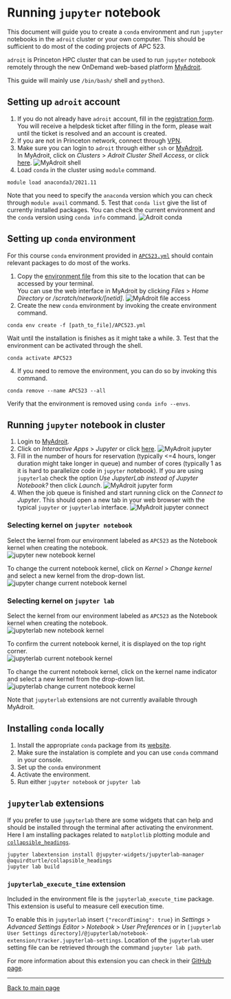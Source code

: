 # Running `jupyter` notebook

This document will guide you to create a `conda` environment and run `jupyter` notebooks in the `adroit` cluster or your own computer. This should be sufficient to do most of the coding projects of APC 523.

`adroit` is Princeton HPC cluster that can be used to run `jupyter` notebook remotely through the new OnDemand web-based platform [MyAdroit](https://myadroit.princeton.edu/).

This guide will mainly use `/bin/bash/` shell and `python3`.

## Setting up `adroit` account
1. If you do not already have `adroit` account, fill in the [registration form](https://forms.rc.princeton.edu/registration/?q=adroit).\
You will receive a helpdesk ticket after filling in the form, please wait until the ticket is resolved and an account is created.
2. If you are not in Princeton network, connect through [VPN](https://informationsecurity.princeton.edu/connecting-to-princeton-n).
3. Make sure you can login to `adroit` through either `ssh` or [MyAdroit](https://myadroit.princeton.edu/).\
In MyAdroit, click on *Clusters* > *Adroit Cluster Shell Access*, or click [here](https://myadroit.princeton.edu/pun/sys/shell/ssh/adroit).
![MyAdroit shell](myadroit_console.png)
4. Load `conda` in the cluster using `module` command.
```
module load anaconda3/2021.11
```
Note that you need to specify the `anaconda` version which you can check through `module avail` command.
5. Test that `conda list` give the list of currently installed packages. You can check the current environment and the `conda` version using `conda info` command.
![Adroit `conda`](adroit_conda.png)

## Setting up `conda` environment
For this course `conda` environment provided in [`APC523.yml`](APC523.yml) should contain relevant packages to do most of the works.

1. Copy the [environment file](APC523.yml) from this site to the location that can be accessed by your terminal.\
You can use the web interface in MyAdroit by clicking *Files* > *Home Directory* or */scratch/network/[netid]*.
![MyAdroit file access](myadroit_files.png)
2. Create the new `conda` environment by invoking the create environment command.
```
conda env create -f [path_to_file]/APC523.yml
```
Wait until the installation is finishes as it might take a while.
3. Test that the environment can be activated through the shell.
```
conda activate APC523
```
4. If you need to remove the environment, you can do so by invoking this command.
```
conda remove --name APC523 --all
```
Verify that the environment is removed using `conda info --envs`.

## Running `jupyter` notebook in cluster
1. Login to [MyAdroit](https://myadroit.princeton.edu/).
2. Click on *Interactive Apps* > *Jupyter* or click [here](https://myadroit.princeton.edu/pun/sys/dashboard/batch_connect/sys/jupyter/session_contexts/new).
![MyAdroit `jupyter`](myadroit_jupyter.png)
3. Fill in the number of hours for reservation (typically <=4 hours, longer duration might take longer in queue) and number of cores (typically 1 as it is hard to parallelize code in `jupyter` notebook). If you are using `jupyterlab` check the option *Use JupyterLab instead of Jupyter Notebook?* then click *Launch*.
![MyAdroit `jupyter` form](myadroit_jupyter_form.png)
4. When the job queue is finished and start running click on the *Connect to Jupyter*. This should open a new tab in your web browser with the typical `jupyter` or `jupyterlab` interface.
![MyAdroit `jupyter` connect](myadroit_jupyter_connect.png)

### Selecting kernel on `jupyter notebook`
Select the kernel from our environment labeled as `APC523` as the Notebook kernel when creating the notebook.\
![`jupyter` new notebook kernel](jupyter_kernel.png)

To change the current notebook kernel, click on *Kernel* > *Change kernel* and select a new kernel from the drop-down list.\
![`jupyter` change current notebook kernel](jupyter_change_kernel.png)

### Selecting kernel on `jupyter lab`
Select the kernel from our environment labeled as `APC523` as the Notebook kernel when creating the notebook.\
![`jupyterlab` new notebook kernel](jupyterlab_kernel.png)

To confirm the current notebook kernel, it is displayed on the top right corner.\
![`jupyterlab` current notebook kernel](jupyterlab_kernel_conf.png)

To change the current notebook kernel, click on the kernel name indicator and select a new kernel from the drop-down list.\
![`jupyterlab` change current notebook kernel](jupyterlab_change_kernel.png)

Note that `jupyterlab` extensions are not currently available through MyAdroit.

## Installing `conda` locally
1. Install the appropriate `conda` package from its [website](https://www.anaconda.com/products/individual).
2. Make sure the instalation is complete and you can use `conda` command in your console.
3. Set up the `conda` environment
4. Activate the environment.
5. Run either `jupyter notebook` or `jupyter lab`

## `jupyterlab` extensions
If you prefer to use `jupyterlab` there are some widgets that can help and should be installed through the terminal after activating the environment. Here I am installing packages related to `matplotlib` plotting module and [`collapsible_headings`](https://github.com/aquirdTurtle/Collapsible_Headings).
```
jupyter labextension install @jupyter-widgets/jupyterlab-manager @aquirdturtle/collapsible_headings
jupyter lab build
```

### `jupyterlab_execute_time` extension
Included in the environment file is the `jupyterlab_execute_time` package. This extension is useful to measure cell execution time.

To enable this in `jupyterlab` insert `{"recordTiming": true}` in *Settings* > *Advanced Settings Editor* > *Notebook* > *User Preferences* or in `[jupyterlab User Settings directory]/@jupyterlab/notebook-extension/tracker.jupyterlab-settings`. Location of the `jupyterlab` user setting file can be retrieved through the command `jupyter lab path`.

For more information about this extension you can check in their [GitHub page](https://github.com/deshaw/jupyterlab-execute-time).

----
[Back to main page](../index.md)
